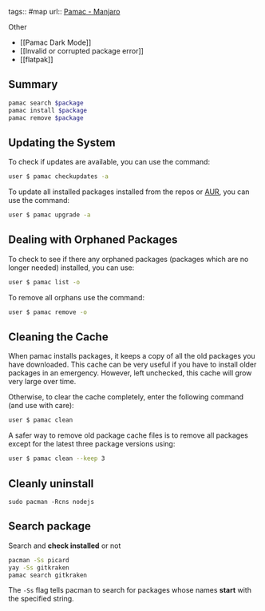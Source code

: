 tags:: #map
url:: [Pamac - Manjaro](https://wiki.manjaro.org/index.php/Pamac)


Other
- [[Pamac Dark Mode]]
- [[Invalid or corrupted package error]]
- [[flatpak]]


## Summary

```sh
pamac search $package
pamac install $package
pamac remove $package
```


## Updating the System

To check if updates are available, you can use the command:

```sh
user $ pamac checkupdates -a
```
  
To update all installed packages installed from the repos or [AUR](https://wiki.manjaro.org/index.php/Arch_User_Repository "Arch User Repository"), you can use the command:

```sh
user $ pamac upgrade -a
```

## Dealing with Orphaned Packages

To check to see if there any orphaned packages (packages which are no longer needed) installed, you can use:

```sh
user $ pamac list -o
```

To remove all orphans use the command:

```sh
user $ pamac remove -o
```
## Cleaning the Cache

When pamac installs packages, it keeps a copy of all the old packages you have downloaded. This cache can be very useful if you have to install older packages in an emergency. However, left unchecked, this cache will grow very large over time.

Otherwise, to clear the cache completely, enter the following command (and use with care):

```sh
user $ pamac clean
```

A safer way to remove old package cache files is to remove all packages except for the latest three package versions using:

```sh
user $ pamac clean --keep 3
```


## Cleanly uninstall
```shell
sudo pacman -Rcns nodejs
```


## Search package
Search and **check installed** or not
```sh
pacman -Ss picard
yay -Ss gitkraken
pamac search gitkraken
```
The `-Ss` flag tells pacman to search for packages whose names **start** with the specified string.


